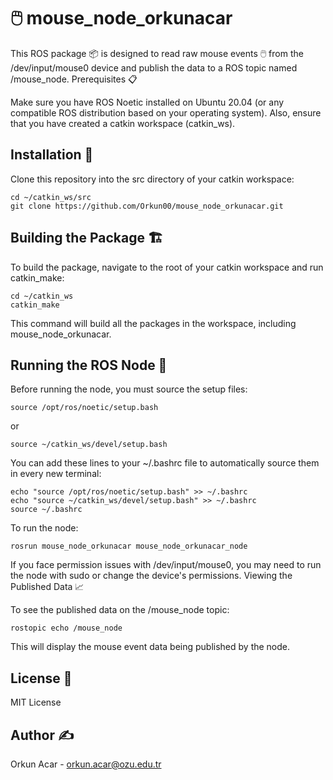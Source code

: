 # 🖱️ mouse_node_orkunacar

This ROS package 📦 is designed to read raw mouse events 🖱️ from the /dev/input/mouse0 device and publish the data to a ROS topic named /mouse_node.
Prerequisites 📋

Make sure you have ROS Noetic installed on Ubuntu 20.04 (or any compatible ROS distribution based on your operating system). Also, ensure that you have created a catkin workspace (catkin_ws).
## Installation 🔧

Clone this repository into the src directory of your catkin workspace:

    cd ~/catkin_ws/src
    git clone https://github.com/Orkun00/mouse_node_orkunacar.git

## Building the Package 🏗️

To build the package, navigate to the root of your catkin workspace and run catkin_make:

    cd ~/catkin_ws
    catkin_make

This command will build all the packages in the workspace, including mouse_node_orkunacar. 

## Running the ROS Node 🚀

Before running the node, you must source the setup files:

    source /opt/ros/noetic/setup.bash 
or

    source ~/catkin_ws/devel/setup.bash

You can add these lines to your ~/.bashrc file to automatically source them in every new terminal:

    echo "source /opt/ros/noetic/setup.bash" >> ~/.bashrc
    echo "source ~/catkin_ws/devel/setup.bash" >> ~/.bashrc
    source ~/.bashrc

To run the node:

    rosrun mouse_node_orkunacar mouse_node_orkunacar_node

If you face permission issues with /dev/input/mouse0, you may need to run the node with sudo or change the device's permissions. Viewing the Published Data 📈

To see the published data on the /mouse_node topic:

    rostopic echo /mouse_node

This will display the mouse event data being published by the node.
## License 📜

MIT License
## Author ✍️

Orkun Acar - orkun.acar@ozu.edu.tr
